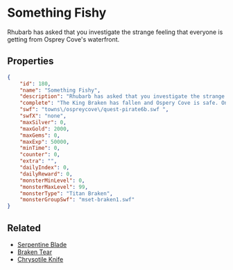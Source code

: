 # Something Fishy

Rhubarb has asked that you investigate the strange feeling that everyone is getting from Osprey Cove's waterfront.

## Properties

```json
{
    "id": 180,
    "name": "Something Fishy",
    "description": "Rhubarb has asked that you investigate the strange feeling that everyone is getting from Osprey Cove's waterfront.",
    "complete": "The King Braken has fallen and Ospery Cove is safe. Once again you have proven yourself to be a loyal pirate, and King Braken will think twice before sticking his slimey head out of the ocean ever again.",
    "swf": "towns\/ospreycove\/quest-pirate6b.swf ",
    "swfX": "none",
    "maxSilver": 0,
    "maxGold": 2000,
    "maxGems": 0,
    "maxExp": 50000,
    "minTime": 0,
    "counter": 0,
    "extra": "",
    "dailyIndex": 0,
    "dailyReward": 0,
    "monsterMinLevel": 0,
    "monsterMaxLevel": 99,
    "monsterType": "Titan Braken",
    "monsterGroupSwf": "mset-braken1.swf"
}
```

## Related

- [Serpentine Blade](../items/1343-serpentine-blade.md)
- [Braken Tear](../items/1344-braken-tear.md)
- [Chrysotile Knife](../items/1345-chrysotile-knife.md)

